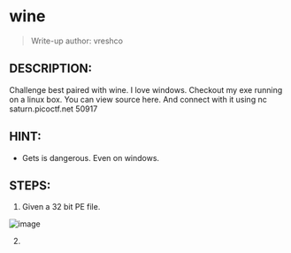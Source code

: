 # wine
> Write-up author: vreshco
## DESCRIPTION:
Challenge best paired with wine. I love windows. Checkout my exe running on a linux box. You can view source here. And connect with it using nc saturn.picoctf.net 50917
## HINT:
- Gets is dangerous. Even on windows.
## STEPS:
1. Given a 32 bit PE file.

![image](https://user-images.githubusercontent.com/70703371/224527642-e6e86e7d-d4ff-4dbd-9dc3-a7577baf8eea.png)


2. 
